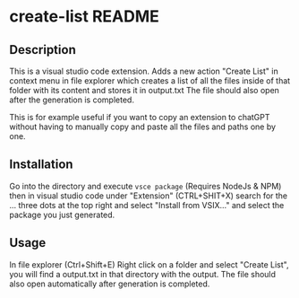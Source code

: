 # create-list README

## Description

This is a visual studio code extension.
Adds a new action "Create List" in context menu in file explorer which creates a list of all the files inside of that folder with its content and stores it in output.txt
The file should also open after the generation is completed.

This is for example useful if you want to copy an extension to chatGPT without having to manually copy and paste all the files and paths one by one.

## Installation

Go into the directory and execute `vsce package` (Requires NodeJs & NPM) then in visual studio code under "Extension" (CTRL+SHIT+X)
search for the ... three dots at the top right and select "Install from VSIX..." and select the package
you just generated.

## Usage

In file explorer (Ctrl+Shift+E) Right click on a folder and select "Create List", you will find a output.txt
in that directory with the output. The file should also open automatically after generation is completed.

